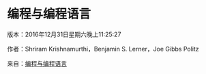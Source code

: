 # 编程与编程语言

版本：2016年12月31日星期六晚上11:25:27

作者：Shriram Krishnamurthi，Benjamin S. Lerner，Joe Gibbs Politz

来自：[编程与编程语言](http://papl.cs.brown.edu/2017/)
